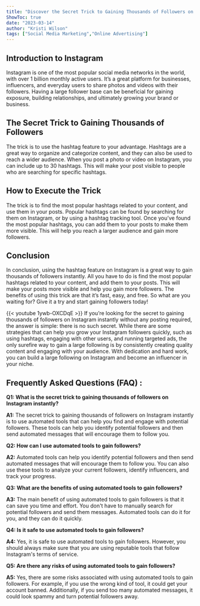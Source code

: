 ```yaml
---
title: "Discover the Secret Trick to Gaining Thousands of Followers on Instagram Instantly - No Posting Required!"
ShowToc: true 
date: "2023-03-14"
author: "Kristi Wilson" 
tags: ["Social Media Marketing","Online Advertising"]
---
```

## Introduction to Instagram

Instagram is one of the most popular social media networks in the world, with over 1 billion monthly active users. It’s a great platform for businesses, influencers, and everyday users to share photos and videos with their followers. Having a large follower base can be beneficial for gaining exposure, building relationships, and ultimately growing your brand or business. 

## The Secret Trick to Gaining Thousands of Followers

The trick is to use the hashtag feature to your advantage. Hashtags are a great way to organize and categorize content, and they can also be used to reach a wider audience. When you post a photo or video on Instagram, you can include up to 30 hashtags. This will make your post visible to people who are searching for specific hashtags. 

## How to Execute the Trick

The trick is to find the most popular hashtags related to your content, and use them in your posts. Popular hashtags can be found by searching for them on Instagram, or by using a hashtag tracking tool. Once you’ve found the most popular hashtags, you can add them to your posts to make them more visible. This will help you reach a larger audience and gain more followers. 

## Conclusion

In conclusion, using the hashtag feature on Instagram is a great way to gain thousands of followers instantly. All you have to do is find the most popular hashtags related to your content, and add them to your posts. This will make your posts more visible and help you gain more followers. The benefits of using this trick are that it’s fast, easy, and free. So what are you waiting for? Give it a try and start gaining followers today!

{{< youtube 1ywb-OXCDqE >}} 
If you’re looking for the secret to gaining thousands of followers on Instagram instantly without any posting required, the answer is simple: there is no such secret. While there are some strategies that can help you grow your Instagram followers quickly, such as using hashtags, engaging with other users, and running targeted ads, the only surefire way to gain a large following is by consistently creating quality content and engaging with your audience. With dedication and hard work, you can build a large following on Instagram and become an influencer in your niche.

## Frequently Asked Questions (FAQ) :
**Q1: What is the secret trick to gaining thousands of followers on Instagram instantly?**

**A1:** The secret trick to gaining thousands of followers on Instagram instantly is to use automated tools that can help you find and engage with potential followers. These tools can help you identify potential followers and then send automated messages that will encourage them to follow you.

**Q2: How can I use automated tools to gain followers?**

**A2:** Automated tools can help you identify potential followers and then send automated messages that will encourage them to follow you. You can also use these tools to analyze your current followers, identify influencers, and track your progress.

**Q3: What are the benefits of using automated tools to gain followers?**

**A3:** The main benefit of using automated tools to gain followers is that it can save you time and effort. You don't have to manually search for potential followers and send them messages. Automated tools can do it for you, and they can do it quickly.

**Q4: Is it safe to use automated tools to gain followers?**

**A4:** Yes, it is safe to use automated tools to gain followers. However, you should always make sure that you are using reputable tools that follow Instagram's terms of service.

**Q5: Are there any risks of using automated tools to gain followers?**

**A5:** Yes, there are some risks associated with using automated tools to gain followers. For example, if you use the wrong kind of tool, it could get your account banned. Additionally, if you send too many automated messages, it could look spammy and turn potential followers away.


